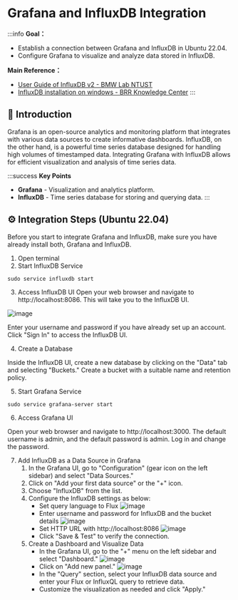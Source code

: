 # Grafana and InfluxDB Integration


:::info
**Goal：**

* Establish a connection between Grafana and InfluxDB in Ubuntu 22.04.
* Configure Grafana to visualize and analyze data stored in InfluxDB.

**Main Reference：**

* [User Guide of InfluxDB v2 - BMW Lab NTUST](https://hackmd.io/@Min-xiang/rkEyzDdkT#User-Guide-of-InfluxDB-v2)
* [InfluxDB installation on windows - BRR Knowledge Center](https://www.youtube.com/watch?v=mgxa-g2Wc-Q)
:::

## :rocket: Introduction

Grafana is an open-source analytics and monitoring platform that integrates with various data sources to create informative dashboards. InfluxDB, on the other hand, is a powerful time series database designed for handling high volumes of timestamped data. Integrating Grafana with InfluxDB allows for efficient visualization and analysis of time series data.

:::success
**Key Points**
* **Grafana** - Visualization and analytics platform.
* **InfluxDB** - Time series database for storing and querying data.
:::

## ⚙️ Integration Steps (Ubuntu 22.04)

Before you start to integrate Grafana and InfluxDB, make sure you have already install both, Grafana and InfluxDB.

1. Open terminal
2. Start InfluxDB Service
```
sudo service influxdb start
```
3. Access InfluxDB UI
Open your web browser and navigate to http://localhost:8086. This will take you to the InfluxDB UI.

![image](https://hackmd.io/_uploads/HJIq7-rFa.png)

Enter your username and password if you have already set up an account. Click "Sign In" to access the InfluxDB UI.

4. Create a Database

Inside the InfluxDB UI, create a new database by clicking on the "Data" tab and selecting "Buckets." Create a bucket with a suitable name and retention policy.

5. Start Grafana Service
```
sudo service grafana-server start
```
6. Access Grafana UI

Open your web browser and navigate to http://localhost:3000. The default username is admin, and the default password is admin. Log in and change the password.

7. Add InfluxDB as a Data Source in Grafana
    1. In the Grafana UI, go to "Configuration" (gear icon on the left sidebar) and select "Data Sources."
    2. Click on "Add your first data source" or the "+" icon.
    3. Choose "InfluxDB" from the list.
    4. Configure the InfluxDB settings as below:
        - Set query language to Flux
    ![image](https://hackmd.io/_uploads/HJp36-BFp.png)
        - Enter username and password for InfluxDB and the bucket details
    ![image](https://hackmd.io/_uploads/rJvC6bSFp.png)
        - Set HTTP URL with http://localhost:8086
    ![image](https://hackmd.io/_uploads/BJTaT-BKa.png)
        - Click "Save & Test" to verify the connection.
    5. Create a Dashboard and Visualize Data
        - In the Grafana UI, go to the "+" menu on the left sidebar and select "Dashboard."
        ![image](https://hackmd.io/_uploads/H1MEJzBKT.png)
        - Click on "Add new panel."
        ![image](https://hackmd.io/_uploads/HJgGyMBtp.png)
        - In the "Query" section, select your InfluxDB data source and enter your Flux or InfluxQL query to retrieve data.
        - Customize the visualization as needed and click "Apply."